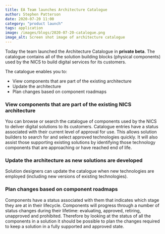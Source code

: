 ```yaml
---
title: EA Team launches Architecture Catalogue
author: Stephen Patterson
date: 2020-07-20 11:00
category: "product launch"
tags: application
image: /images/blogs/2020-07-20-catalogue.png
image_alt: Screen shot image of architecture catalogue
---
```


Today the team launched the Architecture Catalogue in **private beta**. The catalogue contains all of the solution building blocks (physical components) used by the NICS to build digital services for its customers.

The catalogue enables you to:

- View components that are part of the existing architecture
- Update the architecture
- Plan changes based on component roadmaps

### View components that are part of the existing NICS architecture

You can browse or search the catalogue of components used by the NICS to deliver digital solutions to its customers. Catalogue entries have a status associated with their current level of approval for use. This allows solution builders to search for and select approved technologies quickly. It will also assist those supporting existing solutions by identifying those technology components that are approaching or have reached end of life.

### Update the architecture as new solutions are developed

Solution designers can update the catalogue when new technologies are employed (including new versions of existing technologies).

### Plan changes based on component roadmaps

Components have a status associated with them that indicates which stage they are at in their lifecycle. Components will progress through a number of status changes during their lifetime: evaluating, approved, retiring, unapproved and prohibited. Therefore by looking at the status of all the components in a solution it should be possible to plan the changes required to keep a solution in a fully supported and approved state.
